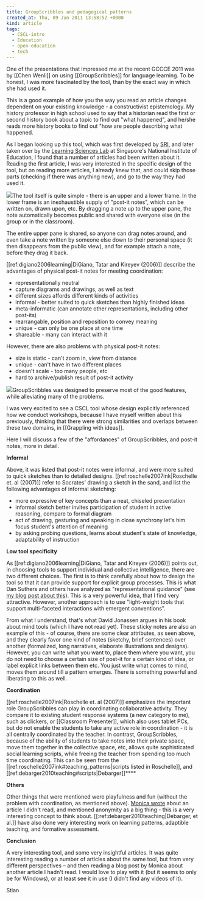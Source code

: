 ```yaml
---
title: GroupScribbles and pedagogical patterns
created_at: Thu, 09 Jun 2011 13:58:52 +0000
kind: article
tags:
  - CSCL-intro
  - Education
  - open-education
  - tech
---
```


One of the presentations that impressed me at the recent GCCCE 2011 was
by [[Chen Wenli]] on using [[GroupScribbles]] for language learning. To
be honest, I was more fascinated by the tool, than by the exact way in
which she had used it.

This is a good example of how you the way you read an article changes
dependent on your existing knowledge - a constructivist epistemology. My
history professor in high school used to say that a historian read the
first or second history book about a topic to find out "what happened",
and he/she reads more history books to find out "how are people
describing what happened.

As I began looking up this tool, which was first developed by
[SRI](http://www.sri.com/), and later taken over by the [Learning
Sciences Lab](http://lsl.nie.edu.sg) at Singapore's National Institute
of Education, I found that a number of articles had been written about
it. Reading the first article, I was very interested in the specific
design of the tool, but on reading more articles, I already knew that,
and could skip those parts (checking if there was anything new), and go
to the way they had used it.

![](http://reganmian.net/wiki/_media/skim:chen2009integrating0.png)The
tool itself is quite simple - there is an upper and a lower frame. In
the lower frame is an inexhaustible supply of "post-it notes", which can
be written on, drawn upon, etc. By dragging a note up to the upper pane,
the note automatically becomes public and shared with everyone else (in
the group or in the classroom).

The entire upper pane is shared, so anyone can drag notes around, and
even take a note written by someone else down to their personal space
(it then disappears from the public view), and for example attach a
note, before they drag it back.

[[ref:digiano2006learning|DiGiano, Tatar and Kireyev (2006)]] describe
the advantages of physical post-it notes for meeting coordination:

-   representationally neutral
-   capture diagrams and drawings, as well as text
-   different sizes affords different kinds of activities
-   informal - better suited to quick sketches than highly finished
  ideas
-   meta-informatic (can annotate other representations, including other
  post-its)
-   rearrangable, position and reposition to convey meaning
-   unique - can only be one place at one time
-   shareable - many can interact with it

However, there are also problems with physical post-it notes:

-   size is static - can't zoom in, view from distance
-   unique - can't have in two different places
-   doesn't scale - too many people, etc
-   hard to archive/publish result of post-it activity

![](http://reganmian.net/wiki/_media/ideas:visual010.png)GroupScribbles
was designed to preserve most of the good features, while alleviating
many of the problems.

I was very excited to see a CSCL tool whose design explicitly referenced
how we conduct workshops, because I have myself written about this
previously, thinking that there were strong similarities and overlaps
between these two domains, in [[Grappling with ideas]].

Here I will discuss a few of the "affordances" of GroupScribbles, and
post-it notes, more in detail.

**Informal**

Above, it was listed that post-it notes were informal, and were more
suited to quick sketches than to detailed designs.
[[ref:roschelle2007ink|Roschelle et. al (2007)]] refer to Socrates'
drawing a sketch in the sand, and list the following advantages of
informal sketching:

-   more expressive of key concepts than a neat, chiseled presentation
-   informal sketch better invites participation of student in active
  reasoning, compare to formal diagram
-   act of drawing, gesturing and speaking in close synchrony let's him
  focus student's attention of meaning
-   by asking probing questions, learns about student's state of
  knowledge, adaptability of instruction

**Low tool specificity**

As [[ref:digiano2006learning|DiGiano, Tatar and Kireyev (2006)]] points
out, in choosing tools to support individual and collective
intelligence, there are two different choices. The first is to think
carefully about how to design the tool so that it can provide support
for explicit group processes. This is what Dan Suthers and others have
analyzed as "representational guidance" (see [my blog post about
this](http://reganmian.net/blog/2011/05/26/conceptually-explicit-representations-for-group-learning-and-representational-guidance/)).
This is a very powerful idea, that I find very attractive. However,
another approach is to use "light-weight tools that support
multi-faceted interactions with emergent conventions".

From what I understand, that's what David Jonassen argues in his book
about mind tools (which I have not read yet). These sticky notes are
also an example of this - of course, there are some clear attributes, as
seen above, and they clearly favor one kind of notes (sketchy, brief
sentences) over another (formalized, long narratives, elaborate
illustrations and designs). However, you can write what you want to,
place them where you want, you do not need to choose a certain size of
post-it for a certain kind of idea, or label explicit links between them
etc. You just write what comes to mind, moves them around till a pattern
emerges. There is something powerful and liberating to this as well.

**Coordination**

[[ref:roschelle2007ink|Roschelle et. al (2007)]] emphasizes the
important role GroupScribbles can play in coordinating collaborative
activity. They compare it to existing student response systems (a new
category to me), such as clickers, or [[Classroom Presenter]], which
also uses tablet PCs, but do not enable the students to take any active
role in coordination - it is all centrally coordinated by the teacher.
In contrast, GroupScribbles, because of the ability of students to take
notes into their private space, move them together in the collective
space, etc, allows quite sophisticated social learning scripts, while
freeing the teacher from spending too much time coordinating. This can
be seen from the [[ref:roschelle2007ink\#teaching\_patterns|scripts
listed in Roschelle]], and
[[ref:debarger2010teaching\#scripts|Debarger]]****

**Others**

Other things that were mentioned were playfulness and fun (without the
problem with coordination, as mentioned above). [Monica
wrote](http://reganmian.net/monica/csclintro/groupscribbles-for-quick-and-anonymous-knowledge-building/)
about an article I didn't read, and mentioned anonymity as a big thing -
this is a very interesting concept to think about.
[[:ref:debarger2010teaching|Debarger, et al.]] have also done very
interesting work on learning patterns, adaptible teaching, and formative
assessment.

**Conclusion**

A very interesting tool, and some very insightful articles. It was quite
interesting reading a number of articles about the same tool, but from
very different perspectives – and then reading a blog post by Monica
about another article I hadn't read. I would love to play with it (but
it seems to only be for Windows), or at least see it in use (I didn't
find any videos of it).

Stian

 
